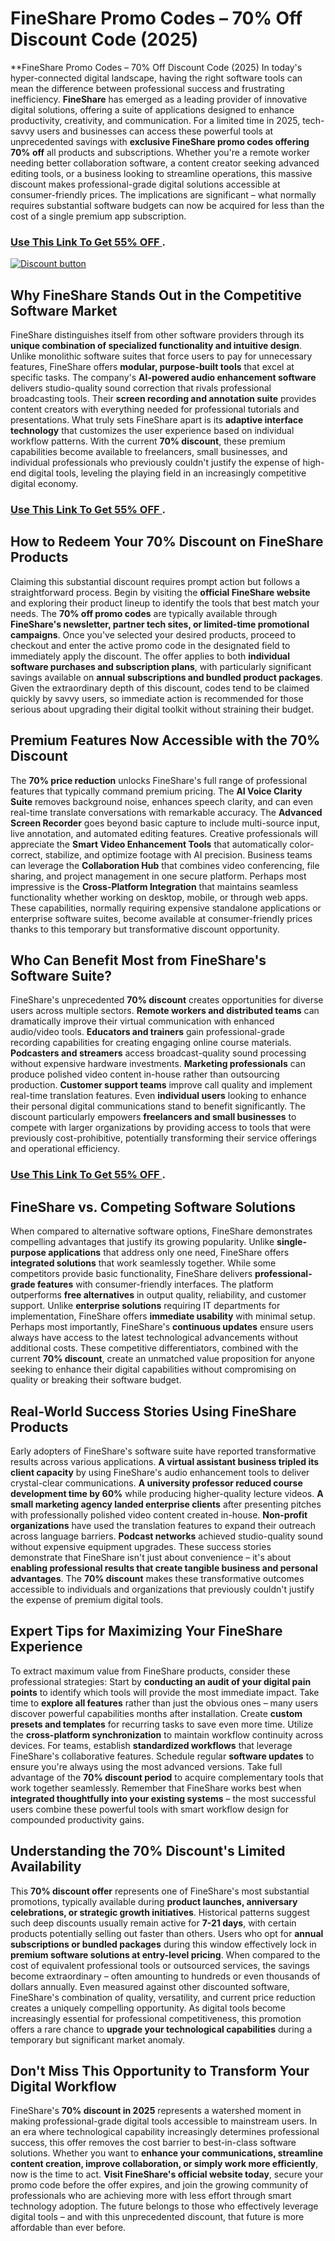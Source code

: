 # FineShare Promo Codes – 70% Off Discount Code (2025)
**FineShare Promo Codes – 70% Off Discount Code (2025)
In today's hyper-connected digital landscape, having the right software tools can mean the difference between professional success and frustrating inefficiency. **FineShare** has emerged as a leading provider of innovative digital solutions, offering a suite of applications designed to enhance productivity, creativity, and communication. For a limited time in 2025, tech-savvy users and businesses can access these powerful tools at unprecedented savings with **exclusive FineShare promo codes offering 70% off** all products and subscriptions. Whether you're a remote worker needing better collaboration software, a content creator seeking advanced editing tools, or a business looking to streamline operations, this massive discount makes professional-grade digital solutions accessible at consumer-friendly prices. The implications are significant – what normally requires substantial software budgets can now be acquired for less than the cost of a single premium app subscription.


### [Use This Link To Get 55% OFF ](https://fineshare.com/?ref=amdul).


[![Discount button](https://github.com/user-attachments/assets/e5cb2122-5258-4331-bbff-048ba1ae5555)](https://fineshare.com/?ref=amdul)



## **Why FineShare Stands Out in the Competitive Software Market**

FineShare distinguishes itself from other software providers through its **unique combination of specialized functionality and intuitive design**. Unlike monolithic software suites that force users to pay for unnecessary features, FineShare offers **modular, purpose-built tools** that excel at specific tasks. The company's **AI-powered audio enhancement software** delivers studio-quality sound correction that rivals professional broadcasting tools. Their **screen recording and annotation suite** provides content creators with everything needed for professional tutorials and presentations. What truly sets FineShare apart is its **adaptive interface technology** that customizes the user experience based on individual workflow patterns. With the current **70% discount**, these premium capabilities become available to freelancers, small businesses, and individual professionals who previously couldn't justify the expense of high-end digital tools, leveling the playing field in an increasingly competitive digital economy.
### [Use This Link To Get 55% OFF ](https://fineshare.com/?ref=amdul).
## **How to Redeem Your 70% Discount on FineShare Products**

Claiming this substantial discount requires prompt action but follows a straightforward process. Begin by visiting the **official FineShare website** and exploring their product lineup to identify the tools that best match your needs. The **70% off promo codes** are typically available through **FineShare's newsletter, partner tech sites, or limited-time promotional campaigns**. Once you've selected your desired products, proceed to checkout and enter the active promo code in the designated field to immediately apply the discount. The offer applies to both **individual software purchases and subscription plans**, with particularly significant savings available on **annual subscriptions and bundled product packages**. Given the extraordinary depth of this discount, codes tend to be claimed quickly by savvy users, so immediate action is recommended for those serious about upgrading their digital toolkit without straining their budget.

## **Premium Features Now Accessible with the 70% Discount**

The **70% price reduction** unlocks FineShare's full range of professional features that typically command premium pricing. The **AI Voice Clarity Suite** removes background noise, enhances speech clarity, and can even real-time translate conversations with remarkable accuracy. The **Advanced Screen Recorder** goes beyond basic capture to include multi-source input, live annotation, and automated editing features. Creative professionals will appreciate the **Smart Video Enhancement Tools** that automatically color-correct, stabilize, and optimize footage with AI precision. Business teams can leverage the **Collaboration Hub** that combines video conferencing, file sharing, and project management in one secure platform. Perhaps most impressive is the **Cross-Platform Integration** that maintains seamless functionality whether working on desktop, mobile, or through web apps. These capabilities, normally requiring expensive standalone applications or enterprise software suites, become available at consumer-friendly prices thanks to this temporary but transformative discount opportunity.

## **Who Can Benefit Most from FineShare's Software Suite?**

FineShare's unprecedented **70% discount** creates opportunities for diverse users across multiple sectors. **Remote workers and distributed teams** can dramatically improve their virtual communication with enhanced audio/video tools. **Educators and trainers** gain professional-grade recording capabilities for creating engaging online course materials. **Podcasters and streamers** access broadcast-quality sound processing without expensive hardware investments. **Marketing professionals** can produce polished video content in-house rather than outsourcing production. **Customer support teams** improve call quality and implement real-time translation features. Even **individual users** looking to enhance their personal digital communications stand to benefit significantly. The discount particularly empowers **freelancers and small businesses** to compete with larger organizations by providing access to tools that were previously cost-prohibitive, potentially transforming their service offerings and operational efficiency.
### [Use This Link To Get 55% OFF ](https://fineshare.com/?ref=amdul).
## **FineShare vs. Competing Software Solutions**

When compared to alternative software options, FineShare demonstrates compelling advantages that justify its growing popularity. Unlike **single-purpose applications** that address only one need, FineShare offers **integrated solutions** that work seamlessly together. While some competitors provide basic functionality, FineShare delivers **professional-grade features** with consumer-friendly interfaces. The platform outperforms **free alternatives** in output quality, reliability, and customer support. Unlike **enterprise solutions** requiring IT departments for implementation, FineShare offers **immediate usability** with minimal setup. Perhaps most importantly, FineShare's **continuous updates** ensure users always have access to the latest technological advancements without additional costs. These competitive differentiators, combined with the current **70% discount**, create an unmatched value proposition for anyone seeking to enhance their digital capabilities without compromising on quality or breaking their software budget.

## **Real-World Success Stories Using FineShare Products**

Early adopters of FineShare's software suite have reported transformative results across various applications. **A virtual assistant business tripled its client capacity** by using FineShare's audio enhancement tools to deliver crystal-clear communications. **A university professor reduced course development time by 60%** while producing higher-quality lecture videos. **A small marketing agency landed enterprise clients** after presenting pitches with professionally polished video content created in-house. **Non-profit organizations** have used the translation features to expand their outreach across language barriers. **Podcast networks** achieved studio-quality sound without expensive equipment upgrades. These success stories demonstrate that FineShare isn't just about convenience – it's about **enabling professional results that create tangible business and personal advantages**. The **70% discount** makes these transformative outcomes accessible to individuals and organizations that previously couldn't justify the expense of premium digital tools.

## **Expert Tips for Maximizing Your FineShare Experience**

To extract maximum value from FineShare products, consider these professional strategies: Start by **conducting an audit of your digital pain points** to identify which tools will provide the most immediate impact. Take time to **explore all features** rather than just the obvious ones – many users discover powerful capabilities months after installation. Create **custom presets and templates** for recurring tasks to save even more time. Utilize the **cross-platform synchronization** to maintain workflow continuity across devices. For teams, establish **standardized workflows** that leverage FineShare's collaborative features. Schedule regular **software updates** to ensure you're always using the most advanced versions. Take full advantage of the **70% discount period** to acquire complementary tools that work together seamlessly. Remember that FineShare works best when **integrated thoughtfully into your existing systems** – the most successful users combine these powerful tools with smart workflow design for compounded productivity gains.

## **Understanding the 70% Discount's Limited Availability**

This **70% discount offer** represents one of FineShare's most substantial promotions, typically available during **product launches, anniversary celebrations, or strategic growth initiatives**. Historical patterns suggest such deep discounts usually remain active for **7-21 days**, with certain products potentially selling out faster than others. Users who opt for **annual subscriptions or bundled packages** during this window effectively lock in **premium software solutions at entry-level pricing**. When compared to the cost of equivalent professional tools or outsourced services, the savings become extraordinary – often amounting to hundreds or even thousands of dollars annually. Even measured against other discounted software, FineShare's combination of quality, versatility, and current price reduction creates a uniquely compelling opportunity. As digital tools become increasingly essential for professional competitiveness, this promotion offers a rare chance to **upgrade your technological capabilities** during a temporary but significant market anomaly.

## **Don't Miss This Opportunity to Transform Your Digital Workflow**

FineShare's **70% discount in 2025** represents a watershed moment in making professional-grade digital tools accessible to mainstream users. In an era where technological capability increasingly determines professional success, this offer removes the cost barrier to best-in-class software solutions. Whether you want to **enhance your communications, streamline content creation, improve collaboration, or simply work more efficiently**, now is the time to act. **Visit FineShare's official website today**, secure your promo code before the offer expires, and join the growing community of professionals who are achieving more with less effort through smart technology adoption. The future belongs to those who effectively leverage digital tools – and with this unprecedented discount, that future is more affordable than ever before.
